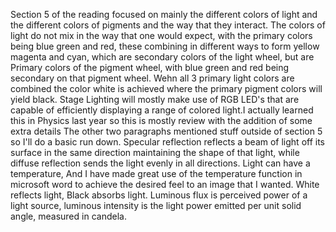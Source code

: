 Section 5 of the reading focused on mainly the different colors of light and the different colors of pigments and the way that they interact. The colors of light do not mix in the way that one would expect, with the primary colors being blue green and red, these combining in different ways to form yellow magenta and cyan, which are secondary colors of the light wheel, but are Primary colors of the pigment wheel, with blue green and red being secondary on that pigment wheel. Wehn all 3 primary light colors are combined the color white is achieved where the primary pigment colors will yield black. Stage Lighting will mostly make use of RGB LED's that are capable of efficiently displaying a range of colored light.I actually learned this in Physics last year so this is mostly review with the addition of some extra details
The other two paragraphs mentioned stuff outside of section 5 so I'll do a basic run down. Specular reflection reflects a beam of light off its surface in the same direction maintaining the shape of that light, while diffuse reflection sends the light evenly in all directions. Light can have a temperature, And I have made great use of the temperature function in microsoft word to achieve the desired feel to an image that I wanted. White reflects light, Black absorbs light. Luminous flux is perceived power of a light source, luminous intensity is the light power emitted per unit solid angle, measured in candela.
